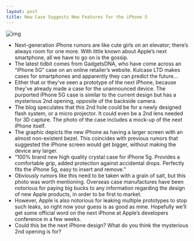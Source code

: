 ```yaml
---
layout: post
title: New Case Suggests New Features for the iPhone 5
---
```

![img](http://media.idownloadblog.com/wp-content/uploads/2011/05/iphone-5-case.jpg)
* Next-generation iPhone rumors are like cute girls on an elevator; there’s always room for one more. With little known about Apple’s next smartphone, all we have to go on is the gossip.
* The latest tidbit comes from GadgetsDNA, who have come across an “iPhone 5G” case on an online retailer’s website. Kulcase LTD makes cases for smartphones and apparently they can predict the future…
* Either that or they’ve seen a prototype of the next iPhone, because they’ve already made a case for the unannounced device. The purported iPhone 5G case is similar to the current design but has a mysterious 2nd opening, opposite of the backside camera.
* The blog speculates that this 2nd hole could be for a newly designed flash system, or a micro projector. It could even be a 2nd lens needed for 3D capture. The photo of the case includes a mock-up of the next iPhone itself.
* The graphic depicts the new iPhone as having a larger screen with an almost non-existent bezel. This coincides with previous rumors that suggested the iPhone screen would get bigger, without making the device any larger.
* “100% brand new high quality crystal case for iPhone 5g. Provides a comfortable grip, added protection against accidental drops. Perfectly fits the iPhone 5g, easy to insert and remove.”
* Obviously rumors like this need to be taken with a grain of salt, but this photo was worth mentioning. Overseas case manufactures have been notorious for paying big bucks to any information regarding the design of new Apple products, in order to be first to market.
* However, Apple is also notorious for leaking multiple prototypes to stop such leaks, so right now your guess is as good as mine. Hopefully we’ll get some official word on the next iPhone at Apple’s developers conference in a few weeks.
* Could this be the next iPhone design? What do you think the mysterious 2nd opening is for?

